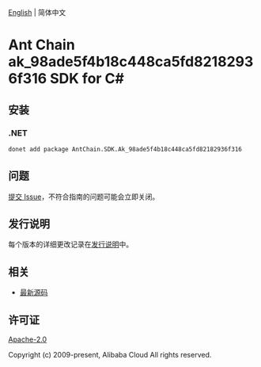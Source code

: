 [English](README.md) | 简体中文

# Ant Chain ak_98ade5f4b18c448ca5fd82182936f316 SDK for C#

## 安装

### .NET

```bash
donet add package AntChain.SDK.Ak_98ade5f4b18c448ca5fd82182936f316
```

## 问题

[提交 Issue](https://github.com/alipay/antchain-openapi-prod-sdk/issues/new)，不符合指南的问题可能会立即关闭。

## 发行说明

每个版本的详细更改记录在[发行说明](./ChangeLog.txt)中。

## 相关

* [最新源码](https://github.com/antchain-openapi-prod-sdk)

## 许可证

[Apache-2.0](http://www.apache.org/licenses/LICENSE-2.0)

Copyright (c) 2009-present, Alibaba Cloud All rights reserved.
